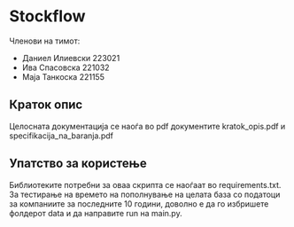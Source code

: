 # **Stockflow**

Членови на тимот:
- Даниел Илиевски 223021
- Ива Спасовска 221032
- Маја Танкоска 221155

## Краток опис

Целосната документација се наоѓа во pdf документите kratok_opis.pdf и specifikacija_na_baranja.pdf

## Упатство за користење
Библиотеките потребни за оваа скрипта се наоѓаат во requirements.txt. За тестирање на времето на пополнување на целата база со податоци за компаниите за последните 10 години, доволно е да го избришете фолдерот data и да направите run на main.py.
